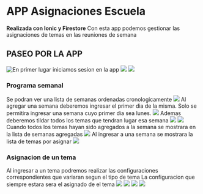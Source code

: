 # APP Asignaciones Escuela
**Realizada con Ionic y Firestore**
Con esta app podemos gestionar las asignaciones de temas en las reuniones de semana

## PASEO POR LA APP

![En primer lugar iniciamos sesion en la app
](https://lh3.googleusercontent.com/68-5cAc9sik-POPp0MlASTDHBYmjWAfy22sLMCx35Nl9wjAwxOyhlkVWcoRk-h0aZw8WcDb5Fa0 "LOGIN")
![
](https://lh3.googleusercontent.com/vhO8Mu8OiFK79WqDELSdwqXm7WlEGmO9OmSXinsV3OYzd9HZDgBuzQ87WoZsZGIHPCjGZedVTa0 "LOGIN")
![
](https://lh3.googleusercontent.com/XfSbEwEMzagnF_ihwHy16ey3zQlrdwh6DJezCIhXJigamlVJ2U69JA7ETjBOQQ3fnoKgZuJX6XY "LOGIN")
### Programa semanal
Se podran ver una lista de semanas ordenadas cronologicamente
![
](https://lh3.googleusercontent.com/Z6AfD0qeKDNf9w4l0QQTpOU5874_6j8G2OZ6Dxs_U2g67tmSHqYGImpHUUwjw3bbGUqOmlhd9ys "HOME")
Al agregar una semana deberemos ingresar el primer dia de la misma. Solo se permitira ingresar una semana cuyo primer dia sea lunes.
![
](https://lh3.googleusercontent.com/8KvGEW2_t-yRTMHveNLKjonKU4_PsecobwLurxdhS3_tK-fKIYtHZdTtN8hZC758grFwJaeBUN8 "addweek")
Ademas deberemos tildar todos los temas que tendran lugar esa semana
![
](https://lh3.googleusercontent.com/IiUr17wAieBBzJt-yzQdusjRgZSj5OHmCA8WSejlp-1tRV28D7_w7rJiqm9XP2DRSeQS9rv8N_E "addweek")
![
](https://lh3.googleusercontent.com/p3wV8ayC6Aq4Hmbl4IlxL0KVHzGExCBJK8PV5hYaBwFcH09QhGu8InmHDpzUrIkoQY58DZtv6Y4 "addweek")
Cuando todos los temas hayan sido agregados a la semana se mostrara en la lista de semanas agregadas
![
](https://lh3.googleusercontent.com/Ac6dmOBbOZPRLY46aCMXob9owrshITLE_BOF68QNDBjfv0Uv0oLxdzaujJo8PRsRapGFVOGBhTo "addedweek")
Al ingresar a una semana se mostrara la lista de temas por asignar
![
](https://lh3.googleusercontent.com/oyNnjLDCc9opkkc8cgejOPPDqEQDOefaXKVWaEcY5XrDwGYYyhpjYZItAT4YIIxgSzNsi7_SlWE "weekdetail")
### Asignacion de un tema
Al ingresar a un tema podremos realizar las configuraciones correspondientes que variaran segun el tipo de tema
La configuracion que siempre estara sera el asignado de el tema
![
](https://lh3.googleusercontent.com/1Mjsrs-x3qtzWsxWRimR_s_M-xEe41m_A4POXCNzZ1dsEFIpg5RB0Q2O2SQTKjsg5f46Mir4isQ "asignation")
![
](https://lh3.googleusercontent.com/So8h61mICAthpYDbU_6IBu6bmMnYAgbE-h9DPKaQ7rQP4JLJbiNBk6AePV1hIliI4bx5ng0tX20 "assigned")
![
](https://lh3.googleusercontent.com/r8eSxliiba7tzfIBbN0m5irXjbiQU3M90_BB-9lr4Aw5m-_cUSgLOgc6PmhYi8cfMZvPuQPHm6Q "assigned")
![
](https://lh3.googleusercontent.com/in4ea6hFjX2xOaj7WPy65ulZb-hrBz53_tYeHdP4C6uji-xnOd7y0CIK0Az7UkuBPheKafvPiiw "assignation")

